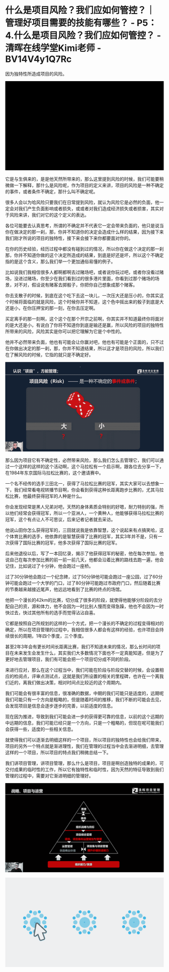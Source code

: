 # 什么是项目风险？我们应如何管控？｜ 管理好项目需要的技能有哪些？ - P5：4.什么是项目风险？我们应如何管控？ - 清晖在线学堂Kimi老师 - BV14V4y1Q7Rc

因为独特性所造成项目的风险。

![](img/61fc74043fc6c69a3dc14a6de90c3984_1.png)

它是与生俱来的，是是他天然所带来的，那么这里提到风险的时候，我们可能要稍微做一下解释，那什么是风险呢，作为项目的定义来讲，项目的风险是一种不确定的事件，或者条件不确定，那什么叫不确定呢。

很多人会以为哈风险只要我们在日常提到风险，就认为风险它是必然的负面，他一定会对我们产生负面影响或者损失，或或者对我们造成经济损失或者损害，其实对于风险来讲，我们对它的这个定义的表达。

各位可能要去认真思考，所谓的不确定并不代表它一定会带来负面的，他只是说当你在做决定的那一刹，那，你并不知道你的决定会造成什么样的结果，因为接下来我们刚才所说的项目的独特性，接下来会接下来你都要面对你的。

在你的历史经验，经历过程中都没有碰到过的情况，所以你在做这个决定的那一刹那，你并不知道你做的这个决定所造成的结果，到底是好还是坏，所以这个不确定指的是这个含义，那么我们举一个更加通俗易懂的例子。

比如说我们我相信很多人都啊都啊去过赌场吧，或者说你玩过吧，或者你没看过赌场，没进过赌场，你至少在我们看到过的很多港片里面，你看到过那个赌场的场景，对不对，假设说有赌客去掷骰子，你把你自己想象成那个赌客。

你去支散子的时候，到底在这个吃下去这一块儿，一次压大还是压小的，你其实这个时候将面临的就是风险，这个时候你并不知道，这个色中摇出来的骰子到底是大还是小，在你压押宝的那一刻，在你去压定啊。

买定离手的那一刻啊，这个这个在那个开宗之前啊，你其实并不知道最终你将面对的是大还是小，有说白了你将不知道你到底是输还是赢，所以风险的项目的独特性所带来的风险，风险其实是你可以把它理解为它是个中性的。

他并不必然带来负面，他也有可能会让你赢对吧，他也有可能是个正面的，只不过在你做出决定的那一刹，那，你并不知道结果，所以这才是项目的风险，所以我们在了解风险的时候，它指的就只是不确定好。



![](img/61fc74043fc6c69a3dc14a6de90c3984_3.png)

那么因为项目它有不确定性，必然带来风险，那么我们怎么去管理它，我们可以通过一个这样的这样的这个活动啊，这个马拉松有一个启示啊，跟各位去分享一下，在1984年东京国际马拉松比赛的，这个邀请赛中。

一个名不经传的选手三田北一，获得了马拉松比赛的冠军，其实大家可以去想象一下，我们经常看电视转播节目啊，你会看到获得这种长距离跑步比赛的，尤其马拉松比赛，他最终获得冠军的人种是什么。

你会发现经常是黑人兄弟对吧，天然的身体素质会特别的好嗯，耐力特别的强，所以他们经常会获得冠军，所以一个亚洲人，一个黄种人，他能够获得马拉松比赛的冠军，这个有点让人不可思议，后来记者记者就去采访。

他说山田你怎么获得冠军的，三田就说我是依靠智慧，这个说起来有点搞笑哈，这个体育比赛的选手，他依靠的是智慧获得了比赛的冠军，其实3年并不是，只有一次获得了国际比赛的冠军，他多次获得了国际比赛的冠军。

后来他退役以后，写了一本回忆录，揭示了他获得冠军的秘密，他在每次参加，他说自己在每次参加比赛的前一前一前几天，他都会沿着比赛的路线去跑一遍，他会记住，比如说过了十分钟，他会跑过一座桥。

过了30分钟他会跑过一个纪念碑，过了50分钟他可能会跑过一座公园，过了60分钟可能会跑过一个大学的门口，过了80分钟可能跑过市政府门口，然后随着比赛的节奏越来越接近尾声，他远远地看到了比赛的终点的场馆。

他把一个漫长的42km的比赛，切分成了很多的阶段，就使得他能够分阶段的去分配自己的资，源和体力，他不会因为一时比别人慢而变得急躁，他也不会因为一时快过去，快过其他所有的选手而觉得沾沾自喜。

它都是按照自己所规划的这样的一个方式，把一个漫长的不确定的过程变得相对的确定，所以在项目管理的过程中，我相信很多人都会有这样的经验，也许项目会持续很长的周期，1年四个季度，三个季度。

甚至2年3年会有更长时间长距离比赛，我们不知道未来的情况，那么长时间的项目在未来发生会发生什么，其实我们大多数情况下面也不一定真能知道，但是为了更好地去管理项目，我们有可能会把一个项目切分成不同的阶段。

来进行应对，那么在这个过程当中，我们可能在阶段与阶段交替的时候，会设置相应的检阅点，评审点测试点，这就是我们所设置的相关的里程碑，也许在一个离我们近的，离我们做出决策，相对时间点比较近的这个周期内。

我们可能会有很丰富的信息，很准确的数据，中期的我们可能只是适度的，远期呢我们可能只有一个方向是粗略的，但是随着时间的推移，我们不断的可能会去见，会发现项目是信息会逐步逐步的完善，以前适度的信息。

现在因为推进，导致到我们可能会进一步的获得更可靠的信息，以前的这个远期的中远期的信息，我们可能已经只是一个方向，只是一个粗略的，但现在呢可能我们会获得一些，适度的一些相关信息。

就使得我们可以逐渐去明细这样的一个项目，所以项目的独特性也会给我们带来，项目的另外一个特点就是渐进理性，我们在管理的过程当中会去渐进明细，去管理这样的一个项目，所以项目的特点我们稍微总结一下。

我们讲项目管理，讲项目管理，那么什么是项目，项目是啊创造独特的成果的，可交付成果的临时性的工作，所以它有独特性和临时性，因为天然的特征导致到我们管理的过程中，需要对它渐进明细的管理好。



![](img/61fc74043fc6c69a3dc14a6de90c3984_5.png)

![](img/61fc74043fc6c69a3dc14a6de90c3984_6.png)